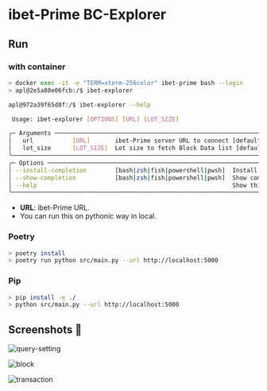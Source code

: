 # ibet-Prime BC-Explorer

## Run

### with container

```bash
> docker exec -it -e "TERM=xterm-256color" ibet-prime bash --login
> apl@2e5a80e06fcb:/$ ibet-explorer

apl@972a39f65d8f:/$ ibet-explorer --help

 Usage: ibet-explorer [OPTIONS] [URL] [LOT_SIZE]

╭─ Arguments ──────────────────────────────────────────────────────────────────────────────────────────────────────────────────────────────────────────────────────────────────────────────────────────╮
│   url           [URL]       ibet-Prime server URL to connect [default: http://localhost:5000]                                                                                                        │
│   lot_size      [LOT_SIZE]  Lot size to fetch Block Data list [default: 100]                                                                                                                         │
╰──────────────────────────────────────────────────────────────────────────────────────────────────────────────────────────────────────────────────────────────────────────────────────────────────────╯
╭─ Options ────────────────────────────────────────────────────────────────────────────────────────────────────────────────────────────────────────────────────────────────────────────────────────────╮
│ --install-completion        [bash|zsh|fish|powershell|pwsh]  Install completion for the specified shell. [default: None]                                                                             │
│ --show-completion           [bash|zsh|fish|powershell|pwsh]  Show completion for the specified shell, to copy it or customize the installation. [default: None]                                      │
│ --help                                                       Show this message and exit.                                                                                                             │
╰──────────────────────────────────────────────────────────────────────────────────────────────────────────────────────────────────────────────────────────────────────────────────────────────────────╯
```

- **URL**: ibet-Prime URL.
- You can run this on pythonic way in local.

### Poetry
```bash
> poetry install
> poetry run python src/main.py --url http://localhost:5000
```

### Pip
```bash
> pip install -e ./
> python src/main.py --url http://localhost:5000
```

## Screenshots 👀

![query-setting](https://user-images.githubusercontent.com/15183665/222354993-0c11eedc-fb22-472a-8c9f-f9bc8be4d173.png)

![block](https://user-images.githubusercontent.com/15183665/222355008-0c893524-2a80-4975-9c44-537649b11fc7.png)

![transaction](https://user-images.githubusercontent.com/15183665/222355025-24b72685-8d27-48e5-9ea1-b265c4365629.png)

